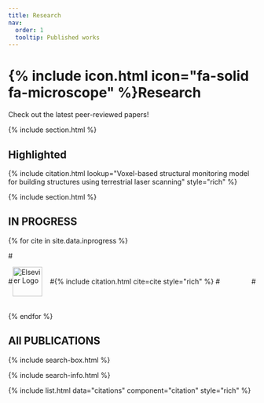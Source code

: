 ```yaml
---
title: Research
nav:
  order: 1
  tooltip: Published works
---
```


# {% include icon.html icon="fa-solid fa-microscope" %}Research

Check out the latest peer-reviewed papers!

{% include section.html %}

## Highlighted

{% include citation.html lookup="Voxel-based structural monitoring model for building structures using terrestrial laser scanning" style="rich" %}

{% include section.html %}

## IN PROGRESS
{% for cite in site.data.inprogress %}

#<div style="display: flex; align-items: center; margin-bottom: 2rem;">
  #<img src="{{ '/images/Elsevier.png' | relative_url }}" alt="Elsevier Logo" style="width: 60px; margin-right: 1rem;" />
  #<div style="flex: 1;">
{% include citation.html cite=cite style="rich" %}
  #</div>
#</div>

{% endfor %}

## All PUBLICATIONS

{% include search-box.html %}

{% include search-info.html %}

{% include list.html data="citations" component="citation" style="rich" %}
